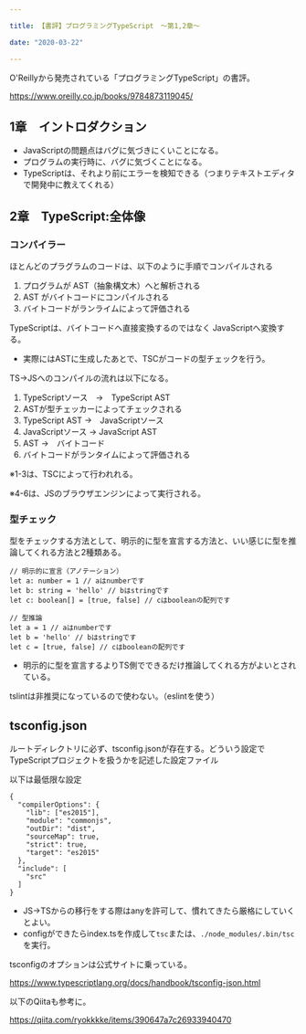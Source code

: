 ```yaml
---

title: 【書評】プログラミングTypeScript　〜第1,2章〜

date: "2020-03-22"

---
```


O'Reillyから発売されている「プログラミングTypeScript」の書評。

https://www.oreilly.co.jp/books/9784873119045/


## 1章　イントロダクション

- JavaScriptの問題点はバグに気づきにくいことになる。
 - プログラムの実行時に、バグに気づくことになる。
- TypeScriptは、それより前にエラーを検知できる（つまりテキストエディタで開発中に教えてくれる）

##  2章　TypeScript:全体像

### コンパイラー

ほとんどのプラグラムのコードは、以下のように手順でコンパイルされる

1. プログラムが AST（抽象構文木）へと解析される
2. AST がバイトコードにコンパイルされる
3. バイトコードがランライムによって評価される

TypeScriptは、バイトコードへ直接変換するのではなく JavaScriptへ変換する。

- 実際にはASTに生成したあとで、TSCがコードの型チェックを行う。

TS→JSへのコンパイルの流れは以下になる。

1. TypeScriptソース　→　TypeScript AST
2. ASTが型チェッカーによってチェックされる 
3. TypeScript AST →　JavaScriptソース
4. JavaScriptソース → JavaScript AST
5. AST →　バイトコード
6. バイトコードがランタイムによって評価される

※1-3は、TSCによって行われれる。

※4-6は、JSのブラウザエンジンによって実行される。

 ### 型チェック

型をチェックする方法として、明示的に型を宣言する方法と、いい感じに型を推論してくれる方法と2種類ある。

```
// 明示的に宣言（アノテーション）
let a: number = 1 // aはnumberです
let b: string = 'hello' // bはstringです
let c: boolean[] = [true, false] // cはbooleanの配列です

// 型推論
let a = 1 // aはnumberです
let b = 'hello' // bはstringです
let c = [true, false] // cはbooleanの配列です
```

- 明示的に型を宣言するよりTS側でできるだけ推論してくれる方がよいとされている。

tslintは非推奨になっているので使わない。（eslintを使う）

## tsconfig.json

ルートディレクトリに必ず、tsconfig.jsonが存在する。どういう設定でTypeScriptプロジェクトを扱うかを記述した設定ファイル

以下は最低限な設定

```
{
  "compilerOptions": {
    "lib": ["es2015"], 
    "module": "commonjs", 
    "outDir": "dist", 
    "sourceMap": true, 
    "strict": true, 
    "target": "es2015"
  }, 
  "include": [
    "src" 
  ]
}

```

-  JS→TSからの移行をする際はanyを許可して、慣れてきたら厳格にしていくとよい。
- configができたらindex.tsを作成して```tsc```または、```./node_modules/.bin/tsc```を実行。

tsconfigのオプションは公式サイトに乗っている。

https://www.typescriptlang.org/docs/handbook/tsconfig-json.html

以下のQiitaも参考に。

https://qiita.com/ryokkkke/items/390647a7c26933940470


